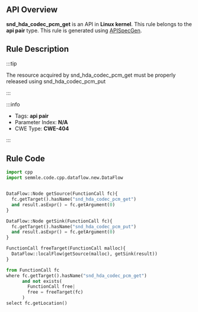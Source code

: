 ---
---


## API Overview
**snd_hda_codec_pcm_get** is an API in **Linux kernel**. This rule belongs to the **api pair** type. This rule is generated using [APISpecGen](../../tools/APISpecGen).
## Rule Description

:::tip

The resource acquired by snd_hda_codec_pcm_get must be properly released using snd_hda_codec_pcm_put

:::

:::info

- Tags: **api pair**
- Parameter Index: **N/A**
- CWE Type: **CWE-404**

:::

## Rule Code
```python
import cpp
import semmle.code.cpp.dataflow.new.DataFlow


DataFlow::Node getSource(FunctionCall fc){
  fc.getTarget().hasName("snd_hda_codec_pcm_get")
  and result.asExpr() = fc.getArgument(0)
}

DataFlow::Node getSink(FunctionCall fc){
  fc.getTarget().hasName("snd_hda_codec_pcm_put")
  and result.asExpr() = fc.getArgument(0)
}

FunctionCall freeTarget(FunctionCall malloc){
  DataFlow::localFlow(getSource(malloc), getSink(result))
}

from FunctionCall fc
where fc.getTarget().hasName("snd_hda_codec_pcm_get")
      and not exists(
        FunctionCall free| 
        free = freeTarget(fc)
      )
select fc.getLocation()

    
```